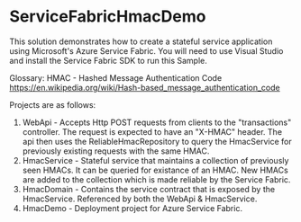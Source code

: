 # ServiceFabricHmacDemo
This solution demonstrates how to create a stateful service application using Microsoft's Azure Service Fabric. You will need to use Visual Studio and install the Service Fabric SDK to run this Sample. 

Glossary:
HMAC - Hashed Message Authentication Code
  https://en.wikipedia.org/wiki/Hash-based_message_authentication_code

Projects are as follows:
1. WebApi - Accepts Http POST requests from clients to the "transactions" controller. The request is expected to have an "X-HMAC" header. The api then uses the ReliableHmacRepository to query the HmacService for previously existing requests with the same HMAC.
2. HmacService - Stateful service that maintains a collection of previously seen HMACs. It can be queried for existance of an HMAC. New HMACs are added to the collection which is made reliable by the Service Fabric. 
3. HmacDomain - Contains the service contract that is exposed by the HmacService. Referenced by both the WebApi & HmacService. 
4. HmacDemo - Deployment project for Azure Service Fabric. 

